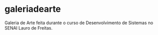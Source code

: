 # galeriadearte
Galeria de Arte feita durante o curso de Desenvolvimento de Sistemas no SENAI Lauro de Freitas.

